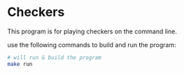 # Checkers

This program is for playing checkers on the command line.

use the following commands to build and run the program:

```bash
# will run & build the program
make run 
```
